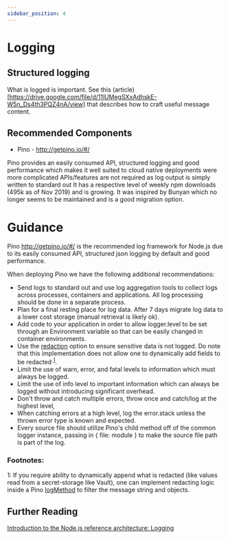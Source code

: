 ```yaml
---
sidebar_position: 4
---
```


# Logging
## Structured logging
What is logged is important. See this (article)[https://drive.google.com/file/d/11lUMegSXxAdhskE-W5n_Ds4th3PQZ4nA/view] that describes how to craft useful message content.


## Recommended Components

- Pino - http://getpino.io/#/

Pino provides an easily consumed API, structured logging and good performance
which makes it well suited to cloud native deployments were more complicated
APIs/features are not required as log output is simply written to standard out
It has a respective level of weekly npm downloads (495k as of Nov 2019)
and is growing. It was inspired by Bunyan which no longer seems to be maintained
and is a good migration option.

# Guidance

Pino http://getpino.io/#/ is the recommended log framework for Node.js due
to its easily consumed API, structured json logging by default
and good performance.

When deploying Pino we have the following additional recommendations:

- Send logs to standard out and use log aggregation tools to collect
  logs across processes, containers and applications. All log processing
  should be done in a separate process.
- Plan for a final resting place for log data. After 7 days migrate
  log data to a lower cost storage (manual retrieval is likely ok).
- Add code to your application in order to allow logger.level
  to be set through an Environment variable so that can be easily
  changed in container environments.
- Use the [redaction](https://github.com/pinojs/pino/blob/HEAD/docs/redaction.md)
  option to ensure sensitive data is not logged. Do note that this implementation
  does not allow one to dynamically add fields to be redacted <sup>[1](#footnote1)</sup>.
- Limit the use of warn, error, and fatal levels to information
  which must always be logged.
- Limit the use of info level to important information which can
  always be logged without introducing significant overhead.
- Don't throw and catch multiple errors, throw once and catch/log at the
  highest level,
- When catching errors at a high level, log the error.stack unless the thrown error
  type is known and expected.
- Every source file should utilize Pino's child method off of the common logger
  instance, passing in { file: module } to make the source file path is part of
  the log.

### Footnotes:

<a name="footnote1">1</a>: If you require ability to dynamically append what is
redacted (like values read from a secret-storage like Vault), one can implement
redacting logic inside a Pino
[logMethod](https://getpino.io/#/docs/api?id=logmethod) to filter the message
string and objects.

## Further Reading

[Introduction to the Node.js reference architecture: Logging](https://developer.ibm.com/blogs/nodejs-reference-architectire-pino-for-logging)
